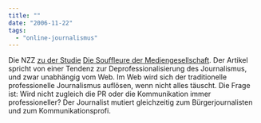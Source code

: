 ```yaml
---
title: ""
date: "2006-11-22"
tags: 
  - "online-journalismus"
---
```


Die NZZ [zu der Studie](http://www.nzz.ch/2006/11/17/em/articleEFTCM.html "Vom Anwalt zum Dienstleister (Medien · Informatik, NZZ Online)") [Die Souffleure der Mediengesellschaft](http://www.amazon.de/Souffleure-Mediengesellschaft-Report-Journalisten-Deutschland/dp/389669586X "Amazon.de: Die Souffleure der Mediengesellschaft. Report über die Journalisten in Deutschland: Bücher: Siegfried Weischenberg,Maja Malik,Armin Scholl"). Der Artikel spricht von einer Tendenz zur Deprofessionalisierung des Journalismus, und zwar unabhängig vom Web. Im Web wird sich der traditionelle professionelle Journalismus auflösen, wenn nicht alles täuscht. Die Frage ist: Wird nicht zugleich die PR oder die Kommunikation immer professioneller? Der Journalist mutiert gleichzeitig zum Bürgerjournalisten und zum Kommunikationsprofi.
